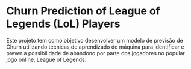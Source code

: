 # Churn Prediction of League of Legends (LoL) Players
Este projeto tem como objetivo desenvolver um modelo de previsão de Churn utilizando técnicas de aprendizado de máquina para identificar e prever a possibilidade de abandono por parte dos jogadores no popular jogo online, League of Legends.
